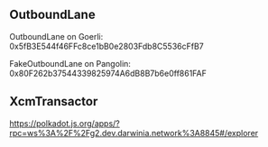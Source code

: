 ## OutboundLane

OutboundLane on Goerli: 0x5fB3E544f46FFc8ce1bB0e2803Fdb8C5536cFfB7

FakeOutboundLane on Pangolin: 0x80F262b37544339825974A6dB8B7b6e0ff861FAF

## XcmTransactor

https://polkadot.js.org/apps/?rpc=ws%3A%2F%2Fg2.dev.darwinia.network%3A8845#/explorer
